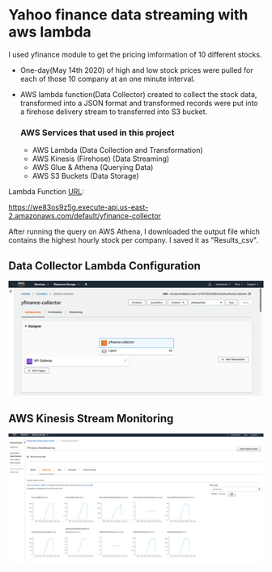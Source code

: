 # Yahoo finance data streaming with aws lambda
I used yfinance module to get the pricing imformation of 10 different stocks.

- One-day(May 14th 2020) of high and low stock prices were pulled for each of those 10 company at an one minute interval.
- AWS lambda function(Data Collector) created to collect the stock data, transformed into a JSON format 
  and transformed  records were put into a firehose delivery stream to transferred into S3 bucket.
  
  ### AWS Services that used in this project
    * AWS Lambda (Data Collection and Transformation)
    * AWS Kinesis (Firehose) (Data Streaming)
    * AWS Glue & Athena (Querying Data)
    * AWS S3 Buckets (Data Storage)
    

Lambda Function [URL](https://we83os9z5g.execute-api.us-east-2.amazonaws.com/default/yfinance-collector):   

https://we83os9z5g.execute-api.us-east-2.amazonaws.com/default/yfinance-collector

After running the query on AWS Athena, I downloaded the output file which contains the highest hourly stock per company.
I saved it as "Results_csv".

## Data Collector Lambda Configuration

![awslambda](assets/aws_lambda_configuration.png)

## AWS Kinesis Stream Monitoring

![awslambda](assets/kinesis_firehose_streaming.png)


